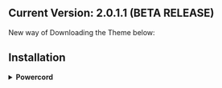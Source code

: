 ## Current Version: 2.0.1.1 (BETA RELEASE)

New way of Downloading the Theme below:

## Installation

<!-- Powercord -->
<details>
<summary><b>Powercord</b></summary>

* **Step 1:** Open **Command Prompt** / **Terminal**

* **Step 2:** Paste the below code in your terminal:

* **Step 3:** Move the "theme.scss" In the folder with your name out of the folder

```bash
cd powercord/src/Powercord/themes
```

```bash
git clone https://github.com/Shurayukii/Simplicity.git
```
